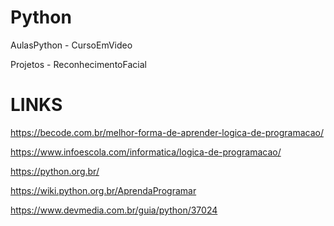 # Python
AulasPython - CursoEmVideo

Projetos - ReconhecimentoFacial

# LINKS 
https://becode.com.br/melhor-forma-de-aprender-logica-de-programacao/<br>

https://www.infoescola.com/informatica/logica-de-programacao/<br>

https://python.org.br/<br>

https://wiki.python.org.br/AprendaProgramar<br>

https://www.devmedia.com.br/guia/python/37024<br>